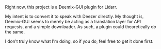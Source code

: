 Right now, this project is a Deemix-GUI plugin for Lidarr.

My intent is to convert it to speak with Deezer directly. My thought is, Deemix-GUI seems to merely be acting as a translation layer for API requests, and a simple downloader. As such, a plugin could theoretically do the same.

I don't truly know what I'm doing, so if you do, feel free to get it done first.
